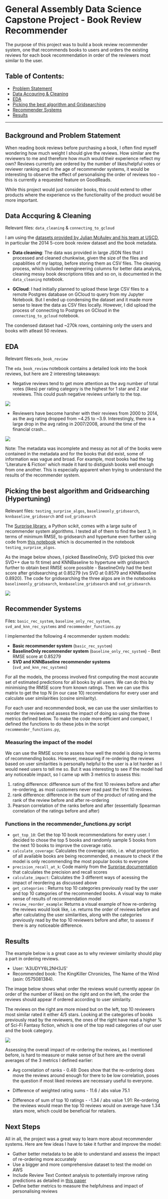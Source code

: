 # General Assembly Data Science Capstone Project - Book Review Recommender

The purpose of this project was to build a book review recommender system, one that recommends books to users and orders the existing reviews for each book recommendation in order of the reviewers most similar to the user. 


## Table of Contents:
- [Problem Statement](#prob)  
- [Data Accquring & Cleaning](#data)
- [EDA](#eda)
- [Picking the best algorithm and Gridsearching](#algo)
- [Recommender Systems](#models)
- [Results](#results)

---


<a name="prob"/>

## Background and Problem Statement
When reading book reviews before purchasing a book, I often find myself wondering how much weight I should give the reviews. How similar are the reviewers to me and therefore how much would their experience reflect my own? Reviews currently are ordered by the number of likes/helpful votes or reviewer ranking and in the age of recommender systems, it would be interesting to observe the effect of personalising the order of reviews too - this is currently a requested feature on GoodReads. 

While this project would just consider books, this could extend to other products where the experience vs the functionality of the product would be more important. 

<a name="data"/>

## Data Accquring & Cleaning
Relevant files: `data_cleaning` & `connecting_to_gcloud`

I am using the [datasets provided by Julian McAuley and his team at USCD](http://jmcauley.ucsd.edu/data/amazon/), in particular the 2014 5-core book review dataset and the book metadata. 

- **Data cleaning**: The data was provided in large JSON files that I processed and cleaned chunkwise, given the size of the files and capablities of my laptop, before storing them as CSV files. The cleaning process, which included reengineering columns for better data analysis, cleaning messy book descriptions titles and so on, is documented in the `data_cleaning` notebook. 

- **GCloud**: I had initially planned to upload these large CSV files to a remote Postgres database on GCloud to query from my Jupyter Notebook. But I ended up condensing the dataset and it made more sense to leave the data as CSV files locally. However, I did upload the process of connecting to Postgres on GCloud in the `connecting_to_gcloud` notebook. 

The condensed dataset had ~270k rows, containing only the users and books with atleast 50 reviews.

<a name="eda"/>

## EDA
Relevant files:`eda_book_review` 

The `eda_book_review` notebook contains a detailed look into the book reviews, but here are 2 interesting takeaways:

- Negative reviews tend to get more attention as the avg number of total votes (likes) per rating category is the highest for 1 star and 2 star reveiews. This could push negative reviews unfairly to the top. 

![](images/neg_reviews.png)

- Reviewers have become harsher with their reviews from 2000 to 2014, as the avg rating dropped from ~4.25 to ~3.9. Interestingly, there is a large drop in the avg rating in 2007/2008, around the time of the financial crash...

![](images/ratings_over_time.png)

Note: The metadata was incomplete and messy as not all of the books were contained in the metadata and for the books that did exist, some of information was vague and broad. For example, most books had the tag 'Literature & Fiction' which made it hard to distiguish books well enough from one another. This is especially apparent when trying to understand the results of the recommender system. 

<a name="algo"/>

## Picking the best algorithm and Gridsearching (Hypertuning)
Relevant files: `testing_surprise_algos`, `baselineonly_gridsearch`, `knnbaseline_gridsearch` and `svd_gridsearch`

The [Surprise library](https://surprise.readthedocs.io/en/stable/index.html), a Python scikit, comes with a large suite of recommender system algorithms. I tested all of them to find the best 3, in terms of minimum RMSE, to gridsearch and hypertune even further using code from [this notebook](https://github.com/susanli2016/Machine-Learning-with-Python/blob/master/Building%20Recommender%20System%20with%20Surprise.ipynb) which is documented in the notebook `testing_surprise_algos`. 

As the image below shows, I picked BaselineOnly, SVD (picked this over SVD++ due to fit time) and KNNBaseline to hypertune with gridsearch further to obtain best RMSE score possible - BaselineOnly had the best score after gridsearching at 0.85279 (vs SVD at 0.8579 and KNNBaseline 0.8920). The code for gridsearching the three algos are in the notebooks `baselineonly_gridsearch`, `knnbaseline_gridsearch` and `svd_gridsearch`.

![](images/surprise_algos.png)

<a name="models"/>

## Recommender Systems
Files: `basic_rec_system`, `baseline_only_rec_system`, `svd_and_knn_rec_systems` and `recommender_functions.py`

I implemented the following 4 recommender system models: 
- **Basic recommender system** (`basic_rec_system`)
- **BaselineOnly recommender system** (`baseline_only_rec_system`) - Best RMSE score at 0.85279
- **SVD and KNNBaseline recommender systems** (`svd_and_knn_rec_systems`)

For all the models, the process involved first computing the most accurate set of estimated predictions for all books by all users. We can do this by minimising the RMSE score from known ratings. Then we can use this matrix to get the top N (in our case 10) recomendations for every user and calculate user similairities (cosine similarity). 

For each user and recommended book, we can use the user similarities to reorder the reviews and assess the impact of doing so using the three metrics defined below. To make the code more efficient and compact, I defined the functions to do these jobs in the script `recommender_functions.py`, 


### Measuring the impact of the model 
We can use the RMSE score to assess how well the model is doing in terms of recommending books. However, measuring if re-ordering the reviews based on user similarities is personally helpful to the user is a lot harder as I would need users to tell me so. But it was interesting to see if the model had any noticeable impact, so I came up with 3 metrics to assess this:

  1) rating difference: difference sum of the first 10 reviews before and after re-ordering, as most customers never read past the first 10 reviews. 
  2) rank difference: difference in the sum of the product of rating and the rank of the review before and after re-ordering
  3) Pearson correlation of the ranks before and after (essentially Spearman correlation of the ratings before and after)

### Functions in the recommender_functions.py script 

- `get_top_10`: Get the top 10 book recommendations for every user. I decided to chose the top 5 books and randomly sample 5 books from the next 10 books to improve the coverage ratio. 
- `calculate_coverage`: Calculates the coverage ratio, i.e. what proportion of all available books are being recommended, a measure to check if the model is only recommending the most popular books to everyone
- `precision_recall_at_k`: Code mainly from the [Surprise documentation](https://surprise.readthedocs.io/en/stable/index.html) that calculates the precision and recall scores
- `calculate_impact`: Calculates the 3 different ways of acessing the impact of reordering as discussed above
- `get_categories` : Returns top 10 categories previously read by the user and top 10 categories of the recommended books. A visual way to make sense of results of recommendation model
- `review_reorder_example`: Returns a visual example of how re-ordering the reviews would look like, i.e. returns the order of reviews before and after calculating the user similarities, along with the categories previously read by the top 10 reviewers before and after, to assess if there is any noticeable difference. 

<a name="results"/>

## Results
The example below is a great case as to why reviewer similarity should play a part in ordering reviews.

- User: 'A3UDYY6L2NH3JS'
- Recommended book: The KingKiller Chronicles, The Name of the Wind (asin: 0575081384).

The image below shows what order the reviews would currently appear (in order of the number of likes) on the right and on the left, the order the reviews should appear if ordered according to user similarity. 

The reviews on the right are more mixed but on the left, top 10 reviewers most similar rated it either 4/5 stars. Looking at the categories of books previously read by the reviewers, the ones of the right have read a higher % of Sci-Fi Fantasy fiction, which is one of the top read categories of our user and the book category.

![](images/reordering_reviews.png)

Assessing the overall impact of re-ordering the reviews, as I mentioned before, is hard to measure or make sense of but here are the overall averages of the 3 metrics I defined earlier: 

- Avg correlation of ranks - 0.48: Does show that the re-ordering does move the reviews around enough for there to be low correlation, poses the question if most liked reviews are necessary useful to everyone. 

- Difference of weighted rating sums - 11.6 / abs value 75.1

- Difference of sum of top 10 ratings -  -1.34 / abs value 1.91: Re-ordering the reviews would mean the top 10 reviews would on average have 1.34 stars more, which could be beneficial for retailers. 


## Next Steps
All in all, the project was a great way to learn more about recommender systems. Here are few ideas I have to take it further and improve the model: 

- Gather better metadata to be able to understand and assess the impact of re-ordering more accurately
- Use a bigger and more comprehensive dataset to test the model on AWS
- Include Review Text Context analysis to potentially improve rating predictions as detailed in [this paper](https://www.ncbi.nlm.nih.gov/pmc/articles/PMC4735905/) 
- Define better metrics to measure the helpfulness and impact of personalising reviews
 
